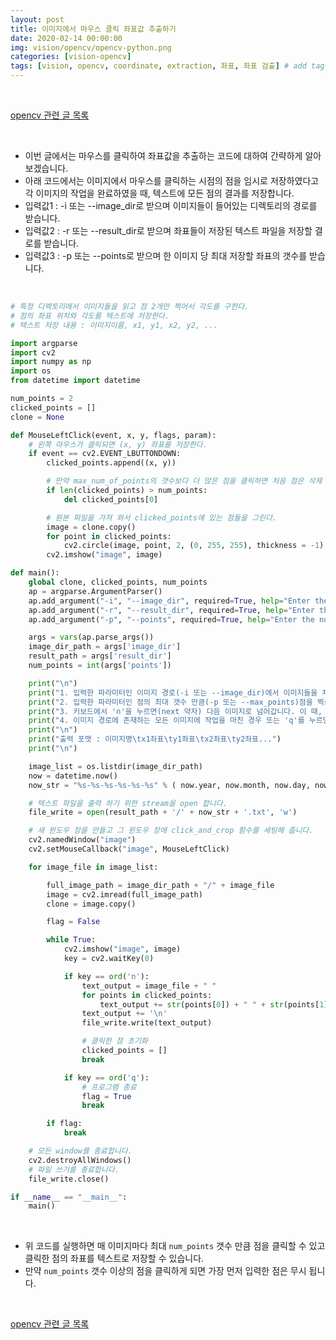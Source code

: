 ```yaml
---
layout: post
title: 이미지에서 마우스 클릭 좌표값 추출하기  
date: 2020-02-14 00:00:00
img: vision/opencv/opencv-python.png
categories: [vision-opencv] 
tags: [vision, opencv, coordinate, extraction, 좌표, 좌표 검출] # add tag
---
```


<br>

[opencv 관련 글 목록](https://gaussian37.github.io/vision-opencv-table/)

<br>

- 이번 글에서는 마우스를 클릭하여 좌표값을 추출하는 코드에 대하여 간략하게 알아보겠습니다.
- 아래 코드에서는 이미지에서 마우스를 클릭하는 시점의 점을 임시로 저장하였다고 각 이미지의 작업을 완료하였을 때, 텍스트에 모든 점의 결과를 저장합니다.
- 입력값1 : -i 또는 --image_dir로 받으며 이미지들이 들어있는 디렉토리의 경로를 받습니다.
- 입력값2 : -r 또는 --result_dir로 받으며 좌표들이 저장된 텍스트 파일을 저장할 결로를 받습니다.
- 입력값3 : -p 또는 --points로 받으며 한 이미지 당 최대 저장할 좌표의 갯수를 받습니다.

<br>

```python
# 특정 디렉토리에서 이미지들을 읽고 점 2개만 찍어서 각도를 구한다.
# 점의 좌표 위치와 각도를 텍스트에 저장한다.
# 텍스트 저장 내용 : 이미지이름, x1, y1, x2, y2, ...

import argparse
import cv2
import numpy as np
import os
from datetime import datetime

num_points = 2
clicked_points = []
clone = None

def MouseLeftClick(event, x, y, flags, param):
	# 왼쪽 마우스가 클릭되면 (x, y) 좌표를 저장한다.
    if event == cv2.EVENT_LBUTTONDOWN:
        clicked_points.append((x, y))

        # 만약 max_num_of_points의 갯수보다 더 많은 점을 클릭하면 처음 점은 삭제 한다.
        if len(clicked_points) > num_points:
            del clicked_points[0]

		# 원본 파일을 가져 와서 clicked_points에 있는 점들을 그린다.
        image = clone.copy()
        for point in clicked_points:
            cv2.circle(image, point, 2, (0, 255, 255), thickness = -1)
        cv2.imshow("image", image)

def main():
    global clone, clicked_points, num_points
    ap = argparse.ArgumentParser()
    ap.add_argument("-i", "--image_dir", required=True, help="Enter the image files path")
    ap.add_argument("-r", "--result_dir", required=True, help="Enter the text file path of the coordinate values to be saved.")
    ap.add_argument("-p", "--points", required=True, help="Enter the number of points(coordinates) to be saved for each image")

    args = vars(ap.parse_args())
    image_dir_path = args['image_dir']
    result_path = args['result_dir']
    num_points = int(args['points'])    

    print("\n")
    print("1. 입력한 파라미터인 이미지 경로(-i 또는 --image_dir)에서 이미지들을 차례대로 읽어옵니다.")
    print("2. 입력한 파라미터인 점의 최대 갯수 만큼(-p 또는 --max_points)점을 찍습니다. 점의 최대 갯수를 초과하면 가장 먼저 찍은 점은 사라집니다.")
    print("3. 키보드에서 'n'을 누르면(next 약자) 다음 이미지로 넘어갑니다. 이 때, 작업한 점의 좌표가 저장 됩니다.")
    print("4. 이미지 경로에 존재하는 모든 이미지에 작업을 마친 경우 또는 'q'를 누르면(quit 약자) 프로그램이 종료됩니다.")
    print("\n")
    print("출력 포맷 : 이미지명\tx1좌표\ty1좌표\tx2좌표\ty2좌표...")
    print("\n")

    image_list = os.listdir(image_dir_path)
    now = datetime.now()
    now_str = "%s-%s-%s-%s-%s-%s" % ( now.year, now.month, now.day, now.hour, now.minute, now.second)

    # 텍스트 파일을 출력 하기 위한 stream을 open 합니다.
    file_write = open(result_path + '/' + now_str + '.txt', 'w')

    # 새 윈도우 창을 만들고 그 윈도우 창에 click_and_crop 함수를 세팅해 줍니다.
    cv2.namedWindow("image")
    cv2.setMouseCallback("image", MouseLeftClick)

    for image_file in image_list:

        full_image_path = image_dir_path + "/" + image_file
        image = cv2.imread(full_image_path)
        clone = image.copy()

        flag = False

        while True:
            cv2.imshow("image", image)
            key = cv2.waitKey(0)

            if key == ord('n'):
                text_output = image_file + " "
                for points in clicked_points:
                    text_output += str(points[0]) + " " + str(points[1]) + " "
                text_output += '\n'
                file_write.write(text_output)

                # 클릭한 점 초기화
                clicked_points = []
                break

            if key == ord('q'):
                # 프로그램 종료
                flag = True
                break

        if flag:
            break

    # 모든 window를 종료합니다.
    cv2.destroyAllWindows()
    # 파일 쓰기를 종료합니다.
    file_write.close()

if __name__ == "__main__":
    main()    
```

<br>

- 위 코드를 실행하면 매 이미지마다 최대 `num_points` 갯수 만큼 점을 클릭할 수 있고 클릭한 점의 좌표를 텍스트로 저장할 수 있습니다.
- 만약 `num_points` 갯수 이상의 점을 클릭하게 되면 가장 먼저 입력한 점은 무시 됩니다.

<br>

[opencv 관련 글 목록](https://gaussian37.github.io/vision-opencv-table/)
